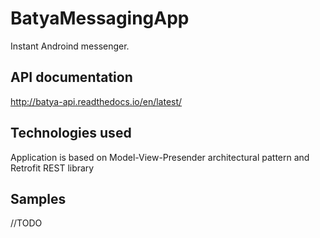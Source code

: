 # BatyaMessagingApp

Instant Androind messenger.


API documentation
-----------------
http://batya-api.readthedocs.io/en/latest/



Technologies used
-----------------
Application is based on Model-View-Presender architectural pattern and Retrofit REST library


Samples
-------
//TODO
